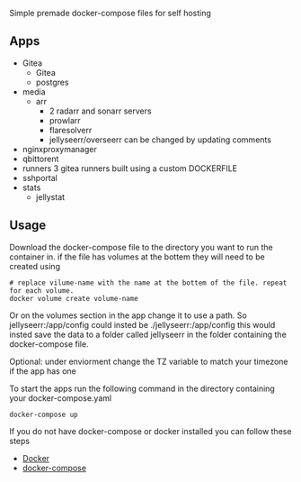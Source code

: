 Simple premade docker-compose files for self hosting

## Apps

* Gitea
  * Gitea
  * postgres
* media
  * arr 
    * 2 radarr and sonarr servers 
    * prowlarr
    * flaresolverr
    * jellyseerr/overseerr can be changed by updating comments
* nginxproxymanager
* qbittorent
* runners 3 gitea runners built using a custom DOCKERFILE
* sshportal
* stats
  * jellystat


## Usage

Download the docker-compose file to the directory you want to run the container in. if the file has volumes at the bottem they will need to be created using 

```
# replace vilume-name with the name at the bottem of the file. repeat for each volume.
docker volume create volume-name
```

Or on the volumes section in the app change it to use a path. So jellyseerr:/app/config could insted be ./jellyseerr:/app/config this would insted save the data to a folder called jellyseerr in the folder containing the docker-compose file.


Optional: under enviorment change the TZ variable to match your timezone if the app has one

To start the apps run the following command in the directory containing your docker-compose.yaml

```
docker-compose up
```

If you do not have docker-compose or docker installed you can follow these steps

* [Docker](https://docs.docker.com/engine/install/)
* [docker-compose](https://docs.docker.com/compose/install/)